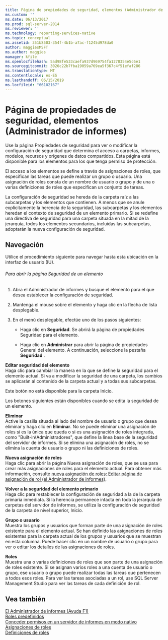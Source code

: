 ```yaml
---
title: Página de propiedades de seguridad, elementos (Administrador de informes) | Microsoft Docs
ms.custom: ''
ms.date: 06/13/2017
ms.prod: sql-server-2014
ms.reviewer: ''
ms.technology: reporting-services-native
ms.topic: conceptual
ms.assetid: 351b8503-354f-4b1b-a7ac-f1245d978da0
author: maggiesMSFT
ms.author: maggies
manager: kfile
ms.openlocfilehash: 5ad98fe533caefa937d969754fa1278354e5c6e1
ms.sourcegitcommit: 3026c22b7fba19059a769ea5f367c4f51efaf286
ms.translationtype: MT
ms.contentlocale: es-ES
ms.lasthandoff: 06/15/2019
ms.locfileid: "66102167"
---
```

# <a name="security-properties-page-items-report-manager"></a>Página de propiedades de seguridad, elementos (Administrador de informes)
  Use la página Propiedades de seguridad para ver o modificar la configuración de seguridad que determina el acceso a carpetas, informes, modelos, recursos y orígenes de datos compartidos. Esta página está disponible para los elementos para los que tenga permiso de protección.  
  
 El acceso a los elementos se define a través de asignaciones de roles, que especifican las tareas que puede realizar un grupo o usuario. Una asignación de roles consta de un nombre de usuario o grupo y de una o varias definiciones de roles que especifican un conjunto de tareas.  
  
 La configuración de seguridad se hereda de la carpeta raíz a las subcarpetas y los elementos que contienen. A menos que se anule explícitamente la herencia de la seguridad, las subcarpetas y los elementos heredan el contexto de seguridad de un elemento primario. Si se redefine una directiva de seguridad para una carpeta situada en la mitad de la jerarquía, todos los elementos secundarios, incluidas las subcarpetas, adoptarán la nueva configuración de seguridad.  
  
## <a name="navigation"></a>Navegación  
 Utilice el procedimiento siguiente para navegar hasta esta ubicación en la interfaz de usuario (IU).  
  
###### <a name="to-open-the-security-page-for-an-item"></a>Para abrir la página Seguridad de un elemento  
  
1.  Abra el Administrador de informes y busque el elemento para el que desea establecer la configuración de seguridad.  
  
2.  Mantenga el mouse sobre el elemento y haga clic en la flecha de lista desplegable.  
  
3.  En el menú desplegable, efectúe uno de los pasos siguientes:  
  
    -   Haga clic en **Seguridad**. Se abrirá la página de propiedades Seguridad para el elemento.  
  
    -   Haga clic en **Administrar** para abrir la página de propiedades General del elemento. A continuación, seleccione la pestaña **Seguridad** .  
  
 **Editar seguridad del elemento**  
 Haga clic para cambiar la manera en la que se define la seguridad para el elemento actual. Si va a modificar la seguridad de una carpeta, los cambios se aplicarán al contenido de la carpeta actual y a todas sus subcarpetas.  
  
 Este botón no está disponible para la carpeta Inicio.  
  
 Los botones siguientes están disponibles cuando se edita la seguridad de un elemento.  
  
 **Eliminar**  
 Active la casilla situada al lado del nombre de usuario o grupo que desea eliminar y haga clic en **Eliminar**. No se puede eliminar una asignación de roles si es la única que queda o si es una asignación de roles integrada, como "Built-in\Administradores", que define la línea base de la seguridad del servidor de informes. Si se elimina una asignación de roles, no se elimina la cuenta de usuario o grupo ni las definiciones de roles.  
  
 **Nueva asignación de roles**  
 Haga clic para abrir la página Nueva asignación de roles, que se usa para crear más asignaciones de roles para el elemento actual. Para obtener más información, consulte [nueva asignación de roles: Editar página de asignación de rol &#40;el Administrador de informes&#41;](../../2014/reporting-services/new-role-assignment-edit-role-assignment-page-report-manager.md).  
  
 **Volver a la seguridad del elemento primario**  
 Haga clic para restablecer la configuración de seguridad a la de la carpeta primaria inmediata. Si la herencia permanece intacta en toda la jerarquía de carpetas del servidor de informes, se utiliza la configuración de seguridad de la carpeta de nivel superior, Inicio.  
  
 **Grupo o usuario**  
 Muestra los grupos y usuarios que forman parte de una asignación de roles existente para el elemento actual. Se han definido las asignaciones de roles existentes para la carpeta actual de los grupos y usuarios que se muestran en esta columna. Puede hacer clic en un nombre de usuario o grupo para ver o editar los detalles de las asignaciones de roles.  
  
 **Roles**  
 Muestra una o varias definiciones de roles que son parte de una asignación de roles existente. Si se asignan varios roles a una cuenta de usuario o grupo, ese usuario o grupo puede realizar todas las tareas que pertenecen a todos esos roles. Para ver las tareas asociadas a un rol, use SQL Server Management Studio para ver las tareas de cada definición de rol.  
  
## <a name="see-also"></a>Vea también  
 [El Administrador de informes (Ayuda F1)](../../2014/reporting-services/report-manager-f1-help.md)   
 [Roles predefinidos](security/role-definitions-predefined-roles.md)   
 [Conceder permisos en un servidor de informes en modo nativo](security/granting-permissions-on-a-native-mode-report-server.md)   
 [Asignaciones de roles](security/role-assignments.md)   
 [Definiciones de roles](security/role-definitions.md)  
  
  
